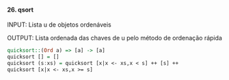 #### 26. qsort
INPUT: Lista u de objetos ordenáveis

OUTPUT: Lista ordenada das chaves de u pelo método de ordenação rápida

```hs
quicksort::(Ord a) => [a] -> [a]
quicksort [] = []
quicksort (s:xs) = quicksort [x|x <- xs,x < s] ++ [s] ++
quicksort [x|x <- xs,x >= s]
```